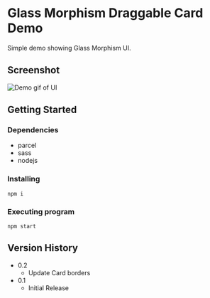 # Glass Morphism Draggable Card Demo

Simple demo showing Glass Morphism UI.

## Screenshot

![Demo gif of UI](https://github.com/gabalicious/glass-morphism/raw/main/screenshot.gif)

## Getting Started

### Dependencies

* parcel
* sass
* nodejs

### Installing

```
npm i
```

### Executing program

```
npm start
```

## Version History
* 0.2
    * Update Card borders
* 0.1
    * Initial Release

